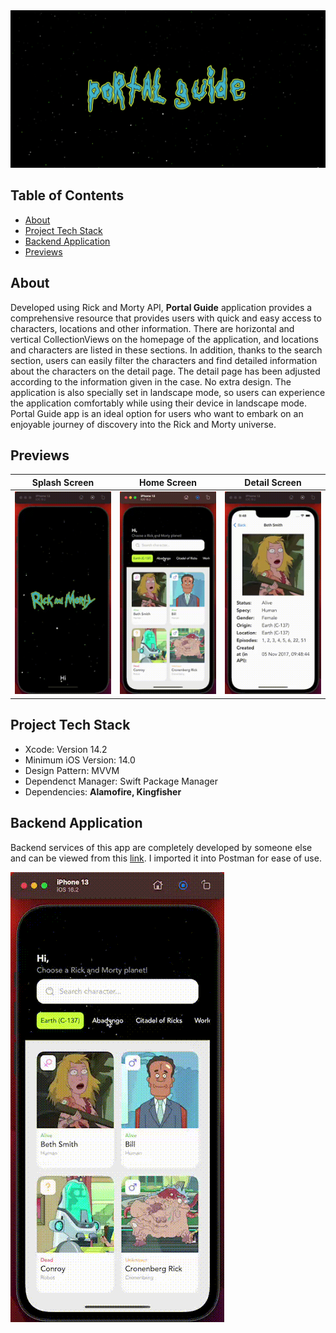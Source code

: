 <div align="center">
  <img src="./asset/portalguide_banner.png" alt="App advertisement image" />
</div>

## Table of Contents
- <a href="#about">About</a>
- <a href="#project-tech-stack">Project Tech Stack</a>
- <a href="#backend-application">Backend Application</a>
- <a href="#previews">Previews</a>

## About
Developed using Rick and Morty API, **Portal Guide** application provides a comprehensive resource that provides users with quick and easy access to characters, locations and other information. There are horizontal and vertical CollectionViews on the homepage of the application, and locations and characters are listed in these sections. In addition, thanks to the search section, users can easily filter the characters and find detailed information about the characters on the detail page. The detail page has been adjusted according to the information given in the case. No extra design. The application is also specially set in landscape mode, so users can experience the application comfortably while using their device in landscape mode. Portal Guide app is an ideal option for users who want to embark on an enjoyable journey of discovery into the Rick and Morty universe.

## Previews
| Splash Screen | Home Screen | Detail Screen |
| --- | --- | --- |
| ![Preview](asset/splash_screen.gif) | ![Preview](asset/home_screen.gif) | ![Preview](asset/detail_screen.gif)  |

## Project Tech Stack
- Xcode: Version 14.2
- Minimum iOS Version: 14.0
- Design Pattern: MVVM
- Dependenct Manager: Swift Package Manager
- Dependencies: **Alamofire, Kingfisher**

## Backend Application
Backend services of this app are completely developed by someone else and can be viewed from this [link](https://rickandmortyapi.com/). I imported it into Postman for ease of use.

![Preview](asset/home_screen.gif)
